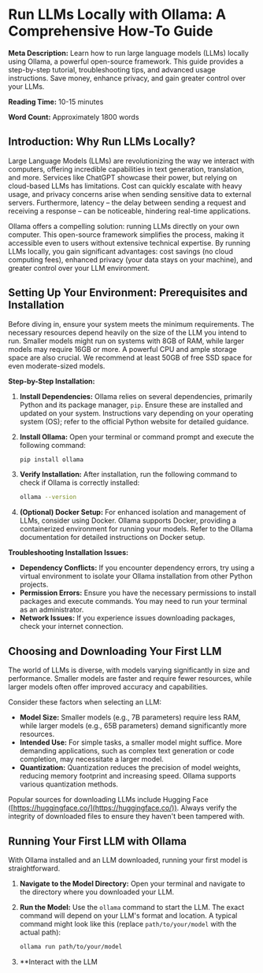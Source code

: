# Run LLMs Locally with Ollama: A Comprehensive How-To Guide

**Meta Description:** Learn how to run large language models (LLMs) locally using Ollama, a powerful open-source framework. This guide provides a step-by-step tutorial, troubleshooting tips, and advanced usage instructions.  Save money, enhance privacy, and gain greater control over your LLMs.

**Reading Time:** 10-15 minutes

**Word Count:** Approximately 1800 words


## Introduction: Why Run LLMs Locally?

Large Language Models (LLMs) are revolutionizing the way we interact with computers, offering incredible capabilities in text generation, translation, and more.  Services like ChatGPT showcase their power, but relying on cloud-based LLMs has limitations.  Cost can quickly escalate with heavy usage, and privacy concerns arise when sending sensitive data to external servers.  Furthermore, latency – the delay between sending a request and receiving a response – can be noticeable, hindering real-time applications.

Ollama offers a compelling solution: running LLMs directly on your own computer. This open-source framework simplifies the process, making it accessible even to users without extensive technical expertise.  By running LLMs locally, you gain significant advantages: cost savings (no cloud computing fees), enhanced privacy (your data stays on your machine), and greater control over your LLM environment.


## Setting Up Your Environment: Prerequisites and Installation

Before diving in, ensure your system meets the minimum requirements.  The necessary resources depend heavily on the size of the LLM you intend to run.  Smaller models might run on systems with 8GB of RAM, while larger models may require 16GB or more.  A powerful CPU and ample storage space are also crucial.  We recommend at least 50GB of free SSD space for even moderate-sized models.

**Step-by-Step Installation:**

1. **Install Dependencies:**  Ollama relies on several dependencies, primarily Python and its package manager, `pip`.  Ensure these are installed and updated on your system.  Instructions vary depending on your operating system (OS); refer to the official Python website for detailed guidance.

2. **Install Ollama:**  Open your terminal or command prompt and execute the following command:
   ```bash
   pip install ollama
   ```

3. **Verify Installation:**  After installation, run the following command to check if Ollama is correctly installed:
   ```bash
   ollama --version
   ```

4. **(Optional) Docker Setup:** For enhanced isolation and management of LLMs, consider using Docker. Ollama supports Docker, providing a containerized environment for running your models. Refer to the Ollama documentation for detailed instructions on Docker setup.

**Troubleshooting Installation Issues:**

* **Dependency Conflicts:** If you encounter dependency errors, try using a virtual environment to isolate your Ollama installation from other Python projects.
* **Permission Errors:** Ensure you have the necessary permissions to install packages and execute commands.  You may need to run your terminal as an administrator.
* **Network Issues:** If you experience issues downloading packages, check your internet connection.


## Choosing and Downloading Your First LLM

The world of LLMs is diverse, with models varying significantly in size and performance.  Smaller models are faster and require fewer resources, while larger models often offer improved accuracy and capabilities.

Consider these factors when selecting an LLM:

* **Model Size:**  Smaller models (e.g., 7B parameters) require less RAM, while larger models (e.g., 65B parameters) demand significantly more resources.
* **Intended Use:**  For simple tasks, a smaller model might suffice.  More demanding applications, such as complex text generation or code completion, may necessitate a larger model.
* **Quantization:** Quantization reduces the precision of model weights, reducing memory footprint and increasing speed.  Ollama supports various quantization methods.

Popular sources for downloading LLMs include Hugging Face ([https://huggingface.co/](https://huggingface.co/)).  Always verify the integrity of downloaded files to ensure they haven't been tampered with.


## Running Your First LLM with Ollama

With Ollama installed and an LLM downloaded, running your first model is straightforward.

1. **Navigate to the Model Directory:** Open your terminal and navigate to the directory where you downloaded your LLM.

2. **Run the Model:** Use the `ollama` command to start the LLM. The exact command will depend on your LLM's format and location. A typical command might look like this (replace `path/to/your/model` with the actual path):

   ```bash
   ollama run path/to/your/model
   ```

3. **Interact with the LLM